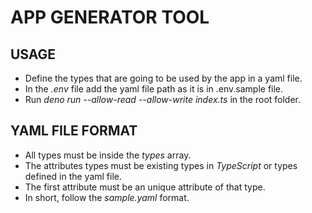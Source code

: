 # APP GENERATOR TOOL

## USAGE
* Define the types that are going to be used by the app in a yaml file.
* In the *.env* file add the yaml file path as it is in .env.sample file.
* Run *deno run --allow-read --allow-write index.ts* in the root folder.

## YAML FILE FORMAT
* All types must be inside the *types* array.
* The attributes types must be existing types in *TypeScript* or types defined in the yaml file.
* The first attribute must be an unique attribute of that type.
* In short, follow the *sample.yaml* format.
